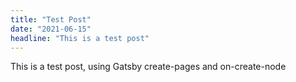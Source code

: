```yaml
---
title: "Test Post"
date: "2021-06-15"
headline: "This is a test post"
---
```


This is a test post, using Gatsby create-pages and on-create-node
